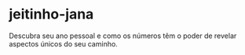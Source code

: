 # jeitinho-jana
Descubra seu ano pessoal e como os números têm o poder de revelar aspectos únicos do seu caminho. 
